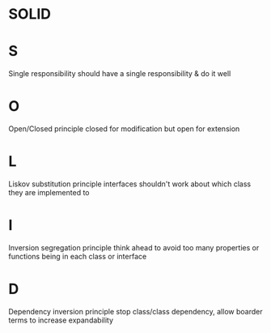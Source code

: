# SOLID


# S
Single responsibility
    should have a single responsibility & do it well

# O
Open/Closed principle
    closed for modification but open for extension

# L
Liskov substitution principle
    interfaces shouldn't work about which class they are implemented to

# I
Inversion segregation principle
    think ahead to avoid too many properties or functions being in each class or interface

# D
Dependency inversion principle
    stop class/class dependency, allow boarder terms to increase expandability